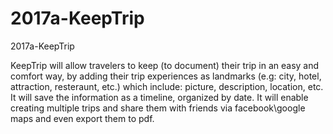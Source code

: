 # 2017a-KeepTrip

2017a-KeepTrip

KeepTrip will allow travelers to keep (to document) their trip in an easy and comfort way, by adding their trip experiences as landmarks (e.g: city, hotel, attraction, resteraunt, etc.) which include: picture, description, location, etc. It will save the information as a timeline, organized by date. It will enable creating multiple trips and share them with friends via facebook\google maps and even export them to pdf.
